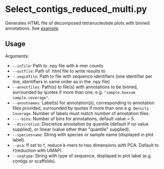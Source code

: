 # Select_contigs_reduced_multi.py
Generates HTML file of decomposed tetranucleotide plots with binned annotations. See <a href="https://cobiontid.github.io/examples/cbHylTriq8_scaffolds_multi_select.html">example</a>.
## Usage
Arguments:
- `--infile`: Path to .npy file with k-mer counts
- `--outfile`: Path of .html file to write results to
- `--seqidfile`: Path to file with sequence identifiers (one identifier per line, identifiers in same order as in the .npy file)
- `--annotfiles`: Path(s) to file(s) with annotations to be binned, surrounded by quotes if more than one, e.g. `"sample.hexsum sample.coverage"`. 
- `--annotnames`: Label(s) for annotation(s), corresponding to annotation files provided, surrounded by quotes if more than one e.g. `Density Coverage`. Number of labels must match number of annotation files.
- `----bins`: Number of bins for annotations, default value = 5.
- `--discretize`: Discretize annotation by quantile (default if no value supplied), or linear (value other than "quantile" supplied).
- `--speciesname`: String with species or sample name (displayed in plot label).
- `--pca`: If set to `T`, reduce k-mers to two dimensions with PCA. Default to `F`(reduction with UMAP). 
- `--seqtype`: String with type of sequence, displayed in plot label (e.g. contigs or scaffolds).
